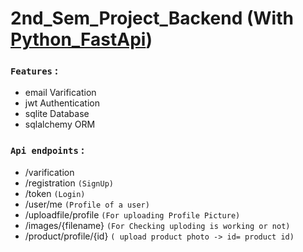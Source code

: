 # 2nd_Sem_Project_Backend (With [Python_FastApi](https://fastapi.tiangolo.com/))

###  `Features` :
- email Varification
- jwt Authentication
- sqlite Database
- sqlalchemy ORM

### `Api endpoints` :
-  /varification
- /registration `(SignUp)`
- /token `(Login)`
- /user/me `(Profile of a user)`
- /uploadfile/profile `(For uploading Profile Picture)`
- /images/{filename} `(For Checking uploding is working or not)`
- /product/profile/{id} `( upload product photo -> id= product id)`
